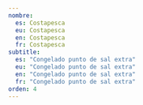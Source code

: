 ```yaml
---
nombre:
  es: Costapesca
  eu: Costapesca
  en: Costapesca
  fr: Costapesca
subtitle:
  es: "Congelado punto de sal extra"
  eu: "Congelado punto de sal extra"
  en: "Congelado punto de sal extra"
  fr: "Congelado punto de sal extra"
orden: 4
---
```

